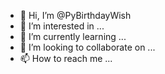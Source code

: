 - 👋 Hi, I’m @PyBirthdayWish
- 👀 I’m interested in ...
- 🌱 I’m currently learning ...
- 💞️ I’m looking to collaborate on ...
- 📫 How to reach me ...

<!---
Harrynotfo/Harrynotfo is a ✨ special ✨ repository because its `README.md` (this file) appears on your GitHub profile.
You can click the Preview link to take a look at your changes.
---happy birthday
